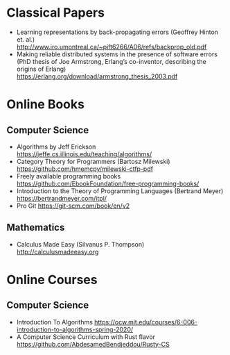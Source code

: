 # Classical Papers

* Learning representations by back-propagating errors (Geoffrey Hinton et. al.) http://www.iro.umontreal.ca/~pift6266/A06/refs/backprop_old.pdf
* Making reliable distributed systems in the presence of software errors (PhD thesis of Joe Armstrong, Erlang’s co-inventor, describing the origins of Erlang) https://erlang.org/download/armstrong_thesis_2003.pdf

# Online Books

## Computer Science

* Algorithms by Jeff Erickson https://jeffe.cs.illinois.edu/teaching/algorithms/
* Category Theory for Programmers (Bartosz Milewski) https://github.com/hmemcpy/milewski-ctfp-pdf
* Freely available programming books https://github.com/EbookFoundation/free-programming-books/
* Introduction to the Theory of Programming Languages (Bertrand Meyer) https://bertrandmeyer.com/itpl/
* Pro Git https://git-scm.com/book/en/v2

## Mathematics

* Calculus Made Easy (Silvanus P. Thompson) http://calculusmadeeasy.org

# Online Courses

## Computer Science

* Introduction To Algorithms https://ocw.mit.edu/courses/6-006-introduction-to-algorithms-spring-2020/
* A Computer Science Curriculum with Rust flavor https://github.com/AbdesamedBendjeddou/Rusty-CS
